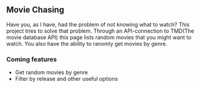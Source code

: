 ## Movie Chasing

Have you, as I have, had the problem of not knowing what to watch?
This project tries to solve that problem. Through an API-connection to TMD(The movie database API)
this page lists random movies that you might want to watch. You also have the ability to ranomly get
movies by genre.

### Coming features
- Get random movies by genre
- Filter by release and other useful options